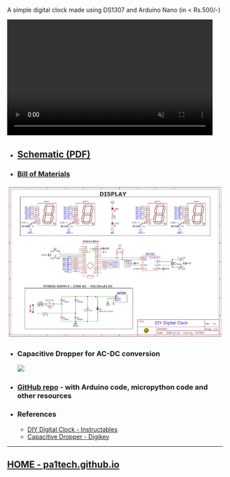 <head>
	<meta property="twitter:card" content="summary" />
	<meta property="twitter:title" content="DIY Digital Clock" />
	<meta property="twitter:image" content="https://pa1tech.github.io/DIY-Digital-Clock/media/photo2.jpg" />
	<meta property="twitter:site" content="https://pa1tech.github.io/DIY-Digital-Clock/" />	
	<meta property="twitter:description" content="Simple digital clock in Rs.500" />
</head>

A simple digital clock made using DS1307 and Arduino Nano (in < Rs.500/-)

<video muted width="480" height="270" controls="true" allowfullscreen="true">
    <source src="media/video.mp4" type="video/mp4">
</video>

* ## <a href="https://pa1tech.github.io/DIY-Digital-Clock/schematic.pdf" target="_blank">Schematic (PDF)</a>
* ### <a href="https://pa1tech.github.io/DIY-Digital-Clock/BoM.html" target="_blank">Bill of Materials</a>

![Schematic](schematic.jpg "Clock")

* ### Capacitive Dropper for AC-DC conversion

	<img src="https://pa1tech.github.io/DIY-Digital-Clock/media/power.jpg" />

* ### [GitHub repo](https://github.com/pa1tech/DIY-Digital-Clock/) -  with Arduino code, micropython code and other resources

* ### References
	* <a href="https://www.instructables.com/id/DIY-Digital-Clock-With-7-Segment-LED-Display/" target="_blank">DIY Digital Clock - Instructables</a>
	* <a href="https://www.digikey.it/en/maker/projects/capacitive-dropper/965d2328b35e43079e4eb99cf717137f" target="_blank">Capacitive Dropper - Digikey</a>

***

## [HOME - pa1tech.github.io](https://pa1tech.github.io/)
